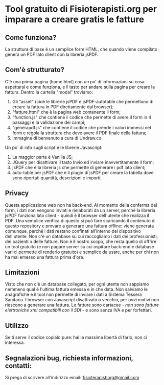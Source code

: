 # Tool gratuito di Fisioterapisti.org per imparare a creare gratis le fatture

## Come funziona?
La struttura di base è un semplice form HTML, che quando viene compilato genera un PDF lato client con la libreria jsPDF.

## Com'è strutturato?
C'è una prima pagina (home.html) con un po' di informazioni su cosa aspettarsi e come funziona, e il tasto per andare sulla pagina per creare la fattura. 
Dentro la cartella "modal" troviamo:

1) Gli "asset" (cioè le librerie jsPDF e jsPDF-autotable che permettono di creare la fattura in PDF direttamente dal browser);
2) "fatture.html" che è la pagina web contenente il form;
3) "function.js" che contiene il codice che permette di avere il form in 4 passaggi e la validazione dei campi;
4) "generapdf.js" che contiene il codice che prende i valori immessi nel form e regola la struttura che deve avere il PDF finale della fattura;
5) Immagine di benvenuto a cura di Undraw.co

Un po' di info sugli script e le librerie Javascript:
1) La maggior parte è Vanilla JS;
2) JQuery per disattivare il tasto Invio ed inviare inavvertitamente il form;
3) jsPDF che è la libreria js che permette di generare i pdf lato client;
4) auto-table per jsPDF che è il plugin di jsPDF per creare la tabella dove sono riportati quantità, descrizioni e importi.

## Privacy
Questa applicazione web non ha back-end. 
Al momento della conferma del form, i dati non vengono inviati e rielaborati da un server, perché la libreria jsPDF funziona lato client - quindi è il browser dell'utente che realizza il PDF.
Una semplice verifica di questo si può fare scaricando il contenuto di questo repository e provare a generare una fattura offline: viene generata comunque, perché i dati restano confinati all'interno del dispositivo dell'utente.
Non c'è un database su cui raccogliamo i dati dei professionisti, dei pazienti o delle fatture. 
Non è il nostro scopo, che resta quello di offrire un tool gratuito (e non pagare server su cui ospitare back-end e database vari ci permette di renderlo gratuito) e semplice da usare, anche per chi non ha mai emesso una fattura prima d'ora.

## Limitazioni
Visto che non c'è un database collegato, per ogni utente non sappiamo nemmeno qual è l'ultima fattura emessa e in che data. 
Non salviamo le anagrafiche e il tool non permette di inviare i dati a Sistema Tessera Sanitaria. 
I browser con Javascript disattivato o vecchio, per ovvi motivi non riescono a generare una fattura.
Le fatture sono cartacee - _non sono fatture elettroniche xml compatibili con il SDI_ - e sono senza IVA e per forfettari.

## Utilizzo
Se ti serve il codice copialo pure: hai la massima libertà di farlo, non ci interessa.

## Segnalazioni bug, richiesta informazioni, contatti:
Si prega di scrivere all'indirizzo email: fisioterapistiorg@gmail.com
